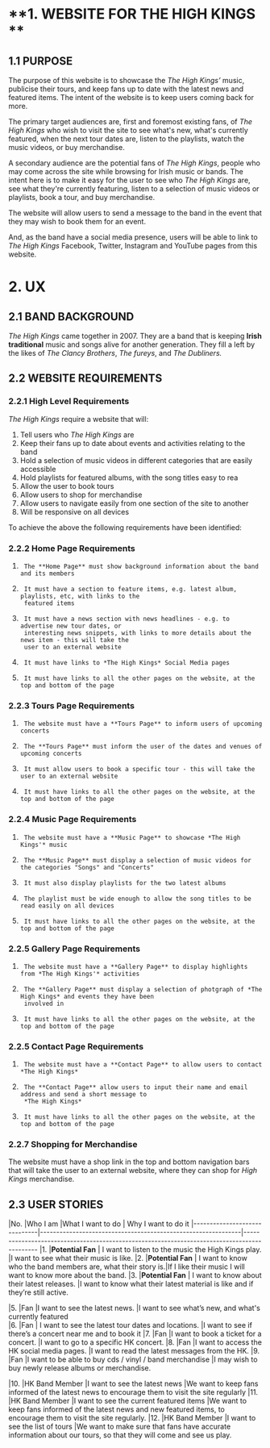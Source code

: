 # **1. WEBSITE FOR THE HIGH KINGS **

## **1.1 PURPOSE**

The purpose of this website is to showcase the *The High Kings’* music, publicise their tours, and keep fans up to date with the latest news and 
featured items. The intent of the website is to keep users coming back for more.

The primary target audiences are, first and foremost existing fans, of *The High Kings* who wish to visit the site to see what's new, 
what's currently featured, when the next tour dates are, listen to the playlists, watch the music videos, or buy merchandise. 

A secondary audience are the potential fans of *The High Kings*, people who may come across the site while browsing for Irish music or bands.
The intent here is to make it easy for the user to see who *The High Kings* are, see what they're currently featuring, listen to a selection
of music videos or playlists, book a tour, and buy merchandise.

The website will allow users to send a message to the band in the event that they may wish to book them for an event.

And, as the band have a social media presence, users will be able to link to *The High Kings* Facebook, Twitter, Instagram and YouTube pages 
from this website.



# **2. UX**

## **2.1 BAND BACKGROUND**

*The High Kings* came together in 2007. They are a band that is keeping **Irish traditional** music and songs alive for another generation. 
They fill a left by the likes of *The Clancy Brothers*, *The fureys*, and *The Dubliners.*

## **2.2 WEBSITE REQUIREMENTS**

### **2.2.1 High Level Requirements**
*The High Kings* require a website that will:

1. Tell users who *The High Kings* are
2. Keep their fans up to date about events and activities relating to the band 
3. Hold a selection of music videos in different categories that are easily accessible
4. Hold playlists for featured albums, with the song titles easy to rea
5. Allow the user to book tours
6. Allow users to shop for merchandise
7. Allow users to navigate easily from one section of the site to another
8. Will be responsive on all devices


To achieve the above the following requirements have been identified:

### **2.2.2 Home Page Requirements**

1.		The **Home Page** must show background information about the band and its members
2.		It must have a section to feature items, e.g. latest album, playlists, etc, with links to the 
		featured items
3.		It must have a news section with news headlines - e.g. to advertise new tour dates, or 
		interesting news snippets, with links to more details about the news item - this will take the 
        user to an external website
4.		It must have links to *The High Kings* Social Media pages
5.		It must have links to all the other pages on the website, at the top and bottom of the page


### **2.2.3 Tours Page Requirements**

1.		The website must have a **Tours Page** to inform users of upcoming concerts
2.		The **Tours Page** must inform the user of the dates and venues of upcoming concerts
3.		It must allow users to book a specific tour - this will take the user to an external website
4.		It must have links to all the other pages on the website, at the top and bottom of the page


### **2.2.4 Music Page Requirements**

1.		The website must have a **Music Page** to showcase *The High Kings'* music
2.		The **Music Page** must display a selection of music videos for the categories "Songs" and "Concerts"
3.		It must also display playlists for the two latest albums
4.		The playlist must be wide enough to allow the song titles to be read easily on all devices
5.		It must have links to all the other pages on the website, at the top and bottom of the page
		

### **2.2.5 Gallery Page Requirements**

1.		The website must have a **Gallery Page** to display highlights from *The High Kings'* activities
2.		The **Gallery Page** must display a selection of photgraph of *The High Kings* and events they have been
		involved in
3.		It must have links to all the other pages on the website, at the top and bottom of the page


### **2.2.5 Contact Page Requirements**

1.		The website must have a **Contact Page** to allow users to contact *The High Kings*
2.		The **Contact Page** allow users to input their name and email address and send a short message to 
		*The High Kings*
3.		It must have links to all the other pages on the website, at the top and bottom of the page


### **2.2.7 Shopping for Merchandise**

The website must have a shop link in the top and bottom navigation bars that will take the user to an external website, where they can shop
for *High Kings* merchandise.



## **2.3 USER STORIES** ##

|No. |Who I am                 |What I want to do                                             | Why I want to do it
|------------------------------|--------------------------------------------------------------|--------------------------------------------------------------------------------------------
|1.  |**Potential Fan**        | I want to listen to the music the High Kings play.           |I want to see what their music is like.
|2.  |**Potential Fan**        | I want to know who the band members are, what their story is.|If I like their music I will want to know more about the band.
|3.  |**Potential Fan**        | I want to know about their latest releases.                  |I want to know what their latest material is like and if they’re still active.

|5.  |Fan				       |I want to see the latest news.								  |I want to see what’s new, and what's currently featured\
|6.  |Fan			           |	I want to see the latest tour dates and locations.		  |I want to see if there’s a concert near me and to book it
|7.  |Fan				       |I want to book a ticket for a concert.						  |I want to go to a specific HK concert.
|8.  |Fan			           |I want to access the HK social media pages.					  |I want to read the latest messages from the HK.
|9.  |Fan				       |I want to be able to buy cds / vinyl / band merchandise		  |I may wish to buy newly release albums or merchandise.		
  
|10. |HK Band Member	       |I want to see the latest news 								  |We want to keep fans informed of the latest news to encourage them to visit the site regularly
|11. |HK Band Member	       |I want to see the current featured items 					  |We want to keep fans informed of the latest news and new featured items, to encourage them to visit the site regularly.
|12. |HK Band Member	       |I want to see  the list of tours 							  |We want to make sure that fans have accurate information about our tours, so that they will come and see us play.






